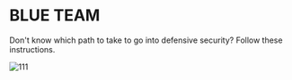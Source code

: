 # BLUE TEAM

Don't know which path to take to go into defensive security? Follow these instructions.


![111](https://github.com/user-attachments/assets/784162de-98f5-474f-80c9-234e7bc19745)



